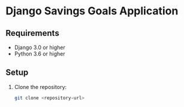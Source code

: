 # Django Savings Goals Application

## Requirements

- Django 3.0 or higher
- Python 3.6 or higher

## Setup

1. Clone the repository:

   ```sh
   git clone <repository-url>


